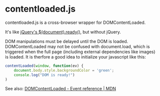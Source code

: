 # contentloaded.js

contentloaded.js is a cross-browser wrapper for DOMContentLoaded.

It's like [jQuery's $(document).ready()](https://learn.jquery.com/using-jquery-core/document-ready/), but without jQuery.

DOM manipulations must be delayed until the DOM is loaded. DOMContentLoaded may not be confused with document.load, which is triggered when the full page (including external dependencies like images) is loaded.
It is therfore a good idea to initialize your javascript like this:

```js
contentLoaded(window, function(ev) {
    document.body.style.backgroundColor = 'green';
    console.log("DOM is ready!")
)
```

See also: [DOMContentLoaded - Event reference | MDN](https://developer.mozilla.org/en-US/docs/Web/Events/DOMContentLoaded)